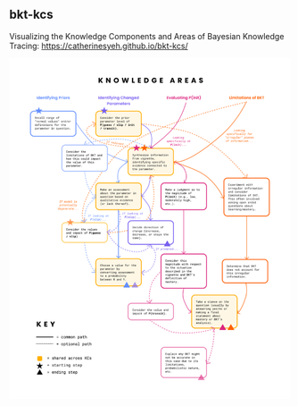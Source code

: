 ## bkt-kcs

Visualizing the Knowledge Components and Areas of Bayesian Knowledge Tracing:
https://catherinesyeh.github.io/bkt-kcs/

![Screenshot](https://raw.githubusercontent.com/catherinesyeh/bkt-kcs/main/img/flowchart_preview.png)
